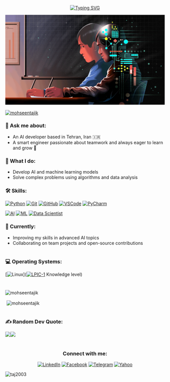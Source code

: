 <div align="center" dir="auto"> 

<a align="center" href="https://git.io/typing-svg" rel="nofollow"><img src="https://camo.githubusercontent.com/da732e08fe15d4f9c86d0c32e1055f06358d8c8d28f70b6a9335b344639ea09b/68747470733a2f2f726561646d652d747970696e672d7376672e64656d6f6c61622e636f6d3f666f6e743d466972612b436f64652673697a653d33352670617573653d313030302677696474683d343335266c696e65733d57656c636f6d652b746f2b6d792b47697448756221" alt="Typing SVG" data-canonical-src="https://readme-typing-svg.demolab.com?font=Fira+Code&amp;size=35&amp;pause=1000&amp;width=435&amp;lines=Welcome+to+my+GitHub!" style="max-width: 100%;"></a>
</div>

<span align="center" >
<img src="AI.gif" style="width: 1000px;" alt="Full width image">
</span>

<p align="left"> <a href="https://github.com/ryo-ma/github-profile-trophy"><img src="https://github-profile-trophy.vercel.app/?username=mohseentajik" alt="mohseentajik" /></a> </p>

<h3 align="left">💬 Ask me about:</h3>

- An AI developer based in Tehran, Iran 🇮🇷  
- A smart engineer passionate about teamwork and always eager to learn and grow 🚀

<h3 align="left">🧠 What I do:</h3>
 
- Develop AI and machine learning models  
- Solve complex problems using algorithms and data analysis

<h3 align="left">🛠 Skills:</h3>

[![Python](https://img.shields.io/badge/-Python-F7DC6F?style=flat&logo=python&logoColor=306998)](https://www.python.org)
[![Git](https://img.shields.io/badge/-Git-F05032?style=flat&logo=git&logoColor=ffffff)](https://git-scm.com)  [![GitHub](https://img.shields.io/badge/-GitHub-181717?style=flat&logo=github&logoColor=ffffff)](https://github.com)  [![VSCode](https://img.shields.io/badge/-VSCode-007ACC?style=flat&logo=visual-studio-code&logoColor=ffffff)](https://code.visualstudio.com)  [![PyCharm](https://img.shields.io/badge/-PyCharm-000000?style=flat&logo=pycharm&logoColor=ffffff)](https://www.jetbrains.com/pycharm/)


[![AI](https://img.shields.io/badge/-Artificial%20Intelligence-6f42c1?style=flat&logo=ai&logoColor=ffffff)](#)  [![ML](https://img.shields.io/badge/-Machine%20Learning-FF6F00?style=flat&logo=tensorflow&logoColor=ffffff)](#)  [![Data Scientist](https://img.shields.io/badge/-Data%20Scientist-F7DC6F?style=flat&logo=python&logoColor=306998)](#)




<h3 align="left">🌱 Currently:</h3>

- Improving my skills in advanced AI topics  
- Collaborating on team projects and open-source contributions


<h1 align="center"></h1>
<h3 align="left">💻 Operating Systems:</h3>

[![Linux](https://img.shields.io/badge/-Linux-FCC624?style=flat&logo=linux&logoColor=black)]([![LPIC-1](https://img.shields.io/badge/LPIC--1-4CAF50?style=flat)](https://www.lpi.org/) Knowledge level)

<h1 align="center"></h1>

<span><p><img align="center" src="https://github-readme-stats.vercel.app/api/top-langs?username=mohseentajik&show_icons=true&locale=en&layout=compact" alt="mohseentajik" /></p></span>

<span align="left"><p>&nbsp;<img align="center" src="https://github-readme-stats.vercel.app/api?username=mohseentajik&show_icons=true&locale=en" alt="mohseentajik" /></p></span>

<h1 align="center"></h1>
<h3 align="left">✍️ Random Dev Quote:</h3>

![](https://quotes-github-readme.vercel.app/api?type=horizontal&theme=radical)[![](https://visitcount.itsvg.in/api?id=TAJ2003&icon=0&color=1)](https://visitcount.itsvg.in)
<h1 align="center"></h1>
<div align="center" class="markdown-heading" dir="auto"><h3 class="heading-element" dir="auto">Connect with me:</h3>

[![LinkedIn](https://img.shields.io/badge/-LinkedIn-0A66C2?style=flat&logo=linkedin&logoColor=white)](https://www.linkedin.com/in/MohsenTajikk/) [![Facebook](https://img.shields.io/badge/-Facebook-1877F2?style=flat&logo=facebook&logoColor=white)](https://www.facebook.com/Mohsen.prog) [![Telegram](https://img.shields.io/badge/-Telegram-2CA5E0?style=flat&logo=telegram&logoColor=white)](https://t.me/I_am_Mohseenn)
[![Yahoo](https://img.shields.io/badge/-Yahoo-6001D2?style=flat&logo=yahoo&logoColor=white)](mailto:mohsen.tajikk@yahoo.com)

</div>


<p align="left"> <img src="https://komarev.com/ghpvc/?username=taj2003&label=Profile%20views&color=0e75b6&style=flat" alt="taj2003" /> </p>
